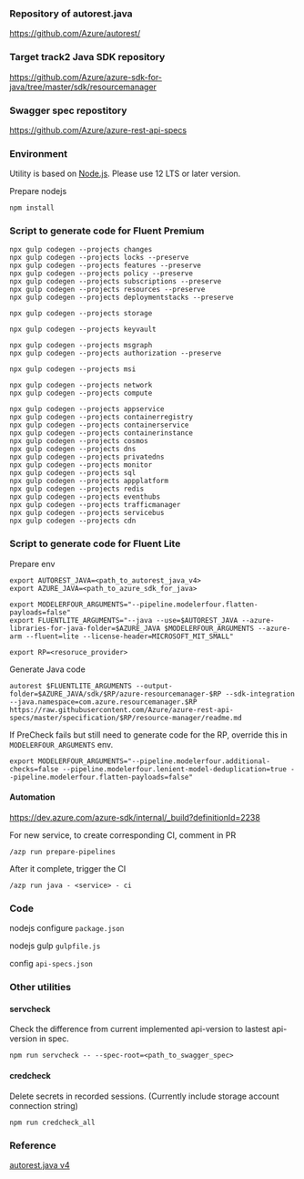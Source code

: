 ### Repository of autorest.java

https://github.com/Azure/autorest/

### Target track2 Java SDK repository

https://github.com/Azure/azure-sdk-for-java/tree/master/sdk/resourcemanager

### Swagger spec repostitory

https://github.com/Azure/azure-rest-api-specs

### Environment

Utility is based on [Node.js](https://nodejs.org/en/). Please use 12 LTS or later version.

Prepare nodejs

```
npm install
```

### Script to generate code for Fluent Premium

```
npx gulp codegen --projects changes
npx gulp codegen --projects locks --preserve
npx gulp codegen --projects features --preserve
npx gulp codegen --projects policy --preserve
npx gulp codegen --projects subscriptions --preserve
npx gulp codegen --projects resources --preserve
npx gulp codegen --projects deploymentstacks --preserve

npx gulp codegen --projects storage

npx gulp codegen --projects keyvault

npx gulp codegen --projects msgraph
npx gulp codegen --projects authorization --preserve

npx gulp codegen --projects msi

npx gulp codegen --projects network
npx gulp codegen --projects compute

npx gulp codegen --projects appservice
npx gulp codegen --projects containerregistry
npx gulp codegen --projects containerservice
npx gulp codegen --projects containerinstance
npx gulp codegen --projects cosmos
npx gulp codegen --projects dns
npx gulp codegen --projects privatedns
npx gulp codegen --projects monitor
npx gulp codegen --projects sql
npx gulp codegen --projects appplatform
npx gulp codegen --projects redis
npx gulp codegen --projects eventhubs
npx gulp codegen --projects trafficmanager
npx gulp codegen --projects servicebus
npx gulp codegen --projects cdn
```

### Script to generate code for Fluent Lite

Prepare env

```
export AUTOREST_JAVA=<path_to_autorest_java_v4>
export AZURE_JAVA=<path_to_azure_sdk_for_java>

export MODELERFOUR_ARGUMENTS="--pipeline.modelerfour.flatten-payloads=false"
export FLUENTLITE_ARGUMENTS="--java --use=$AUTOREST_JAVA --azure-libraries-for-java-folder=$AZURE_JAVA $MODELERFOUR_ARGUMENTS --azure-arm --fluent=lite --license-header=MICROSOFT_MIT_SMALL"

export RP=<resoruce_provider>
```

Generate Java code

```
autorest $FLUENTLITE_ARGUMENTS --output-folder=$AZURE_JAVA/sdk/$RP/azure-resourcemanager-$RP --sdk-integration --java.namespace=com.azure.resourcemanager.$RP https://raw.githubusercontent.com/Azure/azure-rest-api-specs/master/specification/$RP/resource-manager/readme.md
```

If PreCheck fails but still need to generate code for the RP, override this in `MODELERFOUR_ARGUMENTS` env.

```
export MODELERFOUR_ARGUMENTS="--pipeline.modelerfour.additional-checks=false --pipeline.modelerfour.lenient-model-deduplication=true --pipeline.modelerfour.flatten-payloads=false"
```

#### Automation

https://dev.azure.com/azure-sdk/internal/_build?definitionId=2238

For new service, to create corresponding CI, comment in PR

`/azp run prepare-pipelines`

After it complete, trigger the CI

`/azp run java - <service> - ci`

### Code

nodejs configure `package.json`

nodejs gulp `gulpfile.js`

config `api-specs.json`

### Other utilities

#### servcheck

Check the difference from current implemented api-version to lastest api-version in spec.

`npm run servcheck -- --spec-root=<path_to_swagger_spec>`

#### credcheck

Delete secrets in recorded sessions. (Currently include storage account connection string)

`npm run credcheck_all`

### Reference

[autorest.java v4](autorest-java-v4.md)
